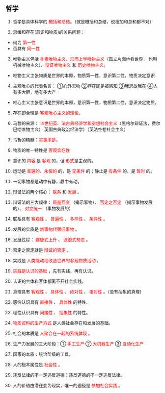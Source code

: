 ## 哲学


1. 哲学是具体科学的 <font face="楷体_GB2312" color=red>概括和总结</font>。（就是概括和总结，说相加和总和都不对）

2. 思维和存在(意识和物质)的关系问题：
* 何为 <font face="楷体_GB2312" color=red>第一性</font>
* 否具有 <font face="楷体_GB2312" color=red>同一性</font>

3. 唯物主义包括 <font face="楷体_GB2312" color=red>朴素唯物主义</font>，<font face="楷体_GB2312" color=red>形而上学唯物主义</font>（孤立片面地看世界， 也叫机械唯物主义）、<font face="楷体_GB2312" color=red>辩证唯物主义</font> 和 <font face="楷体_GB2312" color=red>历史唯物主义</font>。
* 唯物主义主张物质是世界的本原，物质第一性，意识第二性，物质决定意识
4. 主观唯心的代表名言：
①心外无物
②存在即是被感知
③我思故我在
④人有多大胆，地有多大产
* 唯心主义主张意识是世界的本原，意识第一性，物质第二性，意识决定物质。

5. 存在即合理是 <font face="楷体_GB2312" color=red>客观唯心主义的理论</font>。  

6. 马哲的来源： <font face="楷体_GB2312" color=red>19世纪英、法古典经济学和空想社会主义</font>（黑格尔辩证法，费尔巴哈唯物主义）<font face="楷体_GB2312" color=red></font> 英国古典政治经济学）（英法空想社会主义）

7. 马哲的精髓：<font face="楷体_GB2312" color=red>实事求是</font>。

8. 物质的唯一特性是  <font face="楷体_GB2312" color=red>客观实在性</font>  

9. 意识的<font face="楷体_GB2312" color=red> 内容 </font> 是<font face="楷体_GB2312" color=red> 客观 </font>的，但<font face="楷体_GB2312" color=red> 形式</font>是主观的。

10. 运动是<font face="楷体_GB2312" color=red> 普遍的、永恒的 </font> 的，是<font face="楷体_GB2312" color=red> 无条件 </font> 的；静止是<font face="楷体_GB2312" color=red> 有条件 </font> 的，是<font face="楷体_GB2312" color=red> 暂时 </font> 的。

11. 一切事物都是动中有静，静中有动。

12. 辩证法的两个核心：<font face="楷体_GB2312" color=red> 联系 </font> 和<font face="楷体_GB2312" color=red> 发展 </font> 。

13. 辩证法的三大规律：<font face="楷体_GB2312" color=red> 质量互变 </font>（揭示事物）、<font face="楷体_GB2312" color=red> 否定之否定 </font> （揭示事物发展的）、<font face="楷体_GB2312" color=red> 对立统一 </font>（事物发展的）

14. 联系具有<font face="楷体_GB2312" color=red> 客观性 </font> 、<font face="楷体_GB2312" color=red> 普遍性 </font> 、<font face="楷体_GB2312" color=red> 多样性 </font> 、<font face="楷体_GB2312" color=red> 条件性 </font> 。

15. 发展的实质是<font face="楷体_GB2312" color=red> 新事物代替旧事物 </font>。

16. 发展过程：<font face="楷体_GB2312" color=red> 螺旋式上升 </font> 、<font face="楷体_GB2312" color=red> 波浪式前进 </font> 。 

17. 否定之否定就是<font face="楷体_GB2312" color=red> 辩证的否定 </font> 。

18. 实践是<font face="楷体_GB2312" color=red> 人类能动地改造世界的客观物质活动 </font> 。

19. <font face="楷体_GB2312" color=red> 实践是认识的基础 </font>  ，先有实践，再有认识。

20. 认识的主体和客体都离不开社会实践。

21. 真理具有<font face="楷体_GB2312" color=red> 客观性 </font> 、<font face="楷体_GB2312" color=red> 具体性 </font> 、<font face="楷体_GB2312" color=red> 绝对性 </font> 、<font face="楷体_GB2312" color=red> 相对性 </font> 。（没有抽象的真理）

22. 感性认识具有<font face="楷体_GB2312" color=red> 直接性 </font> 、<font face="楷体_GB2312" color=red> 具体性 </font> 的特性。

23. 理性认识具有<font face="楷体_GB2312" color=red> 间接性 </font> 、<font face="楷体_GB2312" color=red> 抽象性 </font> 的特性。

24. <font face="楷体_GB2312" color=red> 物质资料的生产方式 </font>  是人类社会存在和发展的基础。

25. 社会的本质是<font face="楷体_GB2312" color=red> 人聚合在一起的系统体现 </font> 。

26. 生产力发展的三大阶段：①<font face="楷体_GB2312" color=red> 手工生产 </font> ②<font face="楷体_GB2312" color=red> 大机器生产 </font> ③<font face="楷体_GB2312" color=red> 自动化生产 </font>  

27. 国家的本质：统治阶级的工具。

28. 人的根本属性是<font face="楷体_GB2312" color=red> 社会性 </font> 。

29. 违反法律的不一定违反道德；违反道德的不一定违反法律。

30. 人的价值由潜在变为现实，唯一的途径是<font face="楷体_GB2312" color=red> 参加社会实践 </font> 。

